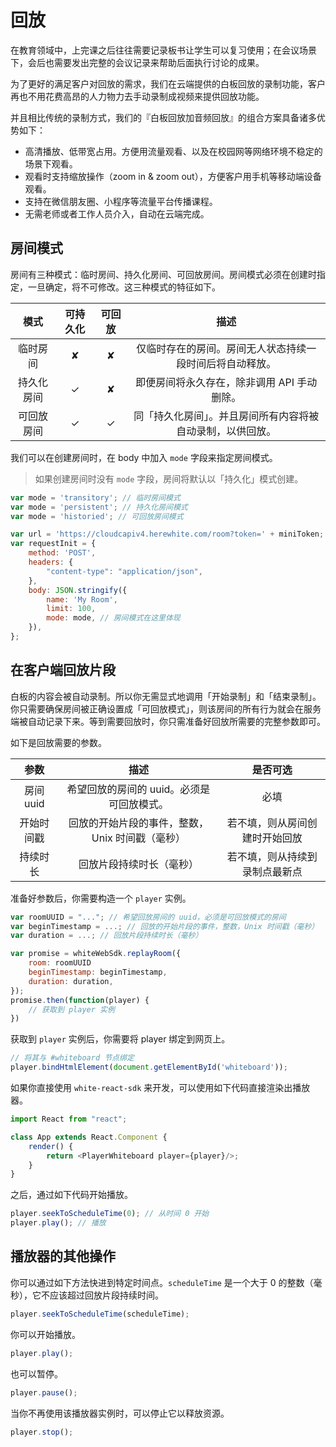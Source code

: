 # 回放

在教育领域中，上完课之后往往需要记录板书让学生可以复习使用；在会议场景下，会后也需要发出完整的会议记录来帮助后面执行讨论的成果。

为了更好的满足客户对回放的需求，我们在云端提供的白板回放的录制功能，客户再也不用花费高昂的人力物力去手动录制成视频来提供回放功能。

并且相比传统的录制方式，我们的『白板回放加音频回放』的组合方案具备诸多优势如下：

- 高清播放、低带宽占用。方便用流量观看、以及在校园网等网络环境不稳定的场景下观看。
- 观看时支持缩放操作（zoom in & zoom out），方便客户用手机等移动端设备观看。
- 支持在微信朋友圈、小程序等流量平台传播课程。
- 无需老师或者工作人员介入，自动在云端完成。


## 房间模式

房间有三种模式：临时房间、持久化房间、可回放房间。房间模式必须在创建时指定，一旦确定，将不可修改。这三种模式的特征如下。

|    模式    | 可持久化 | 可回放 |                            描述                            |
| :--------: | :------: | :----: | :--------------------------------------------------------: |
|  临时房间  |     ✘    |    ✘   |  仅临时存在的房间。房间无人状态持续一段时间后将自动释放。  |
| 持久化房间 |    ✓     |   ✘   |        即便房间将永久存在，除非调用 API 手动删除。         |
| 可回放房间 |    ✓     |   ✓    | 同「持久化房间」。并且房间所有内容将被自动录制，以供回放。 |

我们可以在创建房间时，在 body 中加入 ``mode`` 字段来指定房间模式。

> 如果创建房间时没有 ``mode`` 字段，房间将默认以「持久化」模式创建。

```javascript
var mode = 'transitory'; // 临时房间模式
var mode = 'persistent'; // 持久化房间模式
var mode = 'historied'; // 可回放房间模式

var url = 'https://cloudcapiv4.herewhite.com/room?token=' + miniToken;
var requestInit = {
    method: 'POST',
    headers: {
        "content-type": "application/json",
    },
    body: JSON.stringify({
        name: 'My Room',
        limit: 100,
        mode: mode, // 房间模式在这里体现
    }),
};
```

## 在客户端回放片段

白板的内容会被自动录制。所以你无需显式地调用「开始录制」和「结束录制」。你只需要确保房间被正确设置成「可回放模式」，则该房间的所有行为就会在服务端被自动记录下来。等到需要回放时，你只需准备好回放所需要的完整参数即可。

如下是回放需要的参数。

|    参数    |                      描述                       |            是否可选            |
| :--------: | :---------------------------------------------: | :----------------------------: |
| 房间 uuid  |    希望回放的房间的 uuid。必须是可回放模式。    |              必填              |
| 开始时间戳 | 回放的开始片段的事件，整数，Unix 时间戳（毫秒） | 若不填，则从房间创建时开始回放 |
|  持续时长  |            回放片段持续时长（毫秒）             | 若不填，则从持续到录制点最新点 |

准备好参数后，你需要构造一个 ``player`` 实例。

```javascript
var roomUUID = "..."; // 希望回放房间的 uuid，必须是可回放模式的房间
var beginTimestamp = ...; // 回放的开始片段的事件，整数，Unix 时间戳（毫秒）
var duration = ...; // 回放片段持续时长（毫秒）

var promise = whiteWebSdk.replayRoom({
    room: roomUUID
    beginTimestamp: beginTimestamp,
    duration: duration,
});
promise.then(function(player) {
    // 获取到 player 实例
})
```

获取到 ``player`` 实例后，你需要将 player 绑定到网页上。

```javascript
// 将其与 #whiteboard 节点绑定
player.bindHtmlElement(document.getElementById('whiteboard'));
```

如果你直接使用 ``white-react-sdk`` 来开发，可以使用如下代码直接渲染出播放器。

```javascript
import React from "react";

class App extends React.Component {
    render() {
        return <PlayerWhiteboard player={player}/>;
    }
}
```

之后，通过如下代码开始播放。

```javascript
player.seekToScheduleTime(0); // 从时间 0 开始
player.play(); // 播放
```

## 播放器的其他操作

你可以通过如下方法快进到特定时间点。``scheduleTime`` 是一个大于 0 的整数（毫秒），它不应该超过回放片段持续时间。

```javascript
player.seekToScheduleTime(scheduleTime);
```

你可以开始播放。

```javascript
player.play();
```

也可以暂停。

```javascript
player.pause();
```

当你不再使用该播放器实例时，可以停止它以释放资源。

```javascript
player.stop();
```

